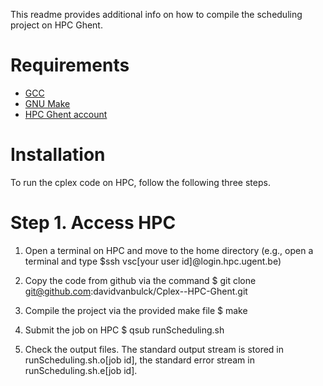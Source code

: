 This readme provides additional info on how to compile the scheduling project on HPC Ghent.

# Requirements
- [GCC](https://gcc.gnu.org/)
- [GNU Make](https://www.gnu.org/software/make/)
- [HPC Ghent account](https://www.ugent.be/hpc/en)

# Installation

To run the cplex code on HPC, follow the following three steps.

# Step 1. Access HPC

1) Open a terminal on HPC and move to the home directory (e.g., open a terminal and type $ssh vsc[your user id]@login.hpc.ugent.be)

2) Copy the code from github via the command $ git clone git@github.com:davidvanbulck/Cplex--HPC-Ghent.git

3) Compile the project via the provided make file $ make

4) Submit the job on HPC $ qsub runScheduling.sh

5) Check the output files. The standard output stream is stored in runScheduling.sh.o[job id], the standard error stream in runScheduling.sh.e[job id].

